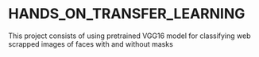 # HANDS_ON_TRANSFER_LEARNING
This project consists of using pretrained VGG16 model for classifying web scrapped images of faces with and without masks
